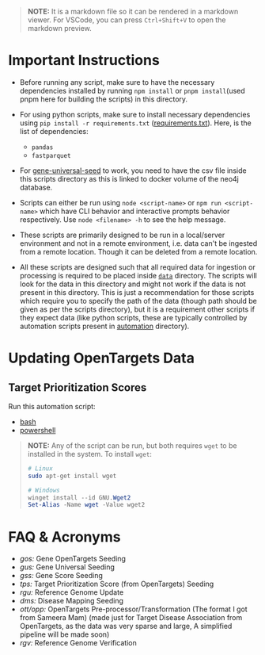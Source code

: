 > **NOTE:** It is a markdown file so it can be rendered in a markdown viewer. For VSCode, you can press `Ctrl+Shift+V` to open the markdown preview.

# Important Instructions

- Before running any script, make sure to have the necessary dependencies installed by running `npm install` or `pnpm install`(used pnpm here for building the scripts) in this directory.

- For using python scripts, make sure to install necessary dependencies using `pip install -r requirements.txt` ([requirements.txt](./requirements.txt)). Here, is the list of dependencies:

  - `pandas`
  - `fastparquet`

- For [gene-universal-seed](./gene-universal-seed.js) to work, you need to have the csv file inside this scripts directory as this is linked to docker volume of the neo4j database.

- Scripts can either be run using `node <script-name>` or `npm run <script-name>` which have CLI behavior and interactive prompts behavior respectively. Use `node <filename> -h` to see the help message.

- These scripts are primarily designed to be run in a local/server environment and not in a remote environment, i.e. data can't be ingested from a remote location. Though it can be deleted from a remote location.

- All these scripts are designed such that all required data for ingestion or processing is required to be placed inside [`data`](./data) directory. The scripts will look for the data in this directory and might not work if the data is not present in this directory. This is just a recommendation for those scripts which require you to specify the path of the data (though path should be given as per the scripts directory), but it is a requirement other scripts if they expect data (like python scripts, these are typically controlled by automation scripts present in [automation](./automation/) directory).

# Updating OpenTargets Data

## Target Prioritization Scores

Run this automation script:

* [bash](./automation/tps-automation.sh)
* [powershell](./automation/tps-automation.ps1)

> **NOTE:** Any of the script can be run, but both requires `wget` to be installed in the system.
> To install `wget`:
> ```bash
> # Linux
> sudo apt-get install wget
> ```
> ```powershell
> # Windows
> winget install --id GNU.Wget2
> Set-Alias -Name wget -Value wget2
> ```


# FAQ & Acronyms

- *gos:* Gene OpenTargets Seeding
- *gus:* Gene Universal Seeding
- *gss:* Gene Score Seeding
- *tps:* Target Prioritization Score (from OpenTargets) Seeding
- *rgu:* Reference Genome Update
- *dms:* Disease Mapping Seeding
- *ott/opp:* OpenTargets Pre-processor/Transformation (The format I got from Sameera Mam) (made just for Target Disease Association from OpenTargets, as the data was very sparse and large, A simplified pipeline will be made soon)
- *rgv:* Reference Genome Verification
